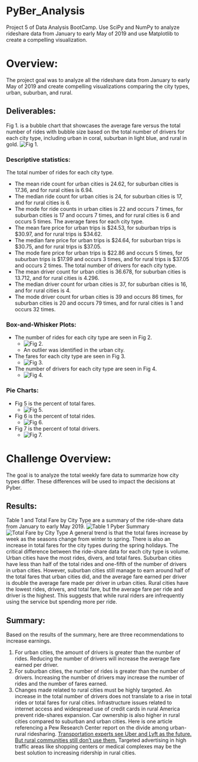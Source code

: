 # PyBer_Analysis
Project 5 of Data Analysis BootCamp. Use SciPy and NumPy to analyze rideshare data from January to early May of 2019 and use Matplotlib to create a compelling visualization. 
# Overview:
The project goal was to analyze all the rideshare data from January to early May of 2019 and create compelling visualizations comparing the city types, urban, suburban, and rural.
## Deliverables:
Fig 1. is a bubble chart that showcases the average fare versus the total number of rides with bubble size based on the total number of drivers for each city type, including urban in coral, suburban in light blue, and rural in gold. ![Fig 1.](https://github.com/RuthLD/PyBer_Analysis/blob/main/analysis/Fig1.png)
### Descriptive statistics:
The total number of rides for each city type.
* The mean ride count for urban cities is 24.62, for suburban cities is 17.36, and for rural cities is 6.94.
* The median ride count for urban cities is 24, for suburban cities is 17, and for rural cities is 6.
* The mode for ride counts in urban cities is 22 and occurs 7 times, for suburban cities is 17 and occurs 7 times, and for rural cities is 6 and occurs 5 times.
The average fares for each city type.
* The mean fare price for urban trips is $24.53, for suburban trips is $30.97, and for rural trips is $34.62.
* The median fare price for urban trips is $24.64, for suburban trips is $30.75, and for rural trips is $37.05.
* The mode fare price for urban trips is $22.86 and occurs 5 times, for suburban trips is $17.99 and occurs 3 times, and for rural trips is $37.05 and occurs 2 times.
The total number of drivers for each city type.
* The mean driver count for urban cities is 36.678, for suburban cities is 13.712, and for rural cities is 4.296.
* The median driver count for urban cities is 37, for suburban cities is 16, and for rural cities is 4.
* The mode driver count for urban cities is 39 and occurs 86 times, for suburban cities is 20 and occurs 79 times, and for rural cities is 1 and occurs 32 times.
### Box-and-Whisker Plots:
* The number of rides for each city type are seen in Fig 2.
    * ![Fig 2.](https://github.com/RuthLD/PyBer_Analysis/blob/main/analysis/Fig2.png)
    * An outlier was identified in the urban city.
* The fares for each city type are seen in Fig 3.
    * ![Fig 3.](https://github.com/RuthLD/PyBer_Analysis/blob/main/analysis/Fig3.png)
* The number of drivers for each city type are seen in Fig 4.
    * ![Fig 4.](https://github.com/RuthLD/PyBer_Analysis/blob/main/analysis/Fig4.png)
### Pie Charts:
* Fig 5 is the percent of total fares. 
    * ![Fig 5.](https://github.com/RuthLD/PyBer_Analysis/blob/main/analysis/Fig6.png)
* Fig 6 is the percent of total rides.
    * ![Fig 6.](https://github.com/RuthLD/PyBer_Analysis/blob/main/analysis/Fig6.png)
* Fig 7 is the percent of total drivers.
    * ![Fig 7.](https://github.com/RuthLD/PyBer_Analysis/blob/main/analysis/Fig7.png)
# Challenge Overview:
The goal is to analyze the total weekly fare data to summarize how city types differ. These differences will be used to impact the decisions at Pyber.
## Results: 
Table 1 and Total Fare by City Type are a summary of the ride-share data from January to early May 2019.
![Table 1 Pyber Summary](https://github.com/RuthLD/PyBer_Analysis/blob/main/analysis/Table1_PyberSummary.png)
![Total Fare by City Type](https://github.com/RuthLD/PyBer_Analysis/blob/main/analysis/PyBer_fare_summary.png)
A general trend is that the total fares increase by week as the seasons change from winter to spring. There is also an increase in total fares for the city types during the spring holidays.
The critical difference between the ride-share data for each city type is volume. Urban cities have the most rides, divers, and total fares. Suburban cities have less than half of the total rides and one-fifth of the number of drivers in urban cities. However, suburban cities still manage to earn around half of the total fares that urban cities did, and the average fare earned per driver is double the average fare made per driver in urban cities. Rural cities have the lowest rides, drivers, and total fare, but the average fare per ride and driver is the highest. This suggests that while rural riders are infrequently using the service but spending more per ride.
## Summary: 
Based on the results of the summary, here are three recommendations to increase earnings.
1. For urban cities, the amount of drivers is greater than the number of rides. Reducing the number of drivers will increase the average fare earned per driver.
1. For suburban cities, the number of rides is greater than the number of drivers. Increasing the number of drivers may increase the number of rides and the number of fares earned.
1. Changes made related to rural cities must be highly targeted. An increase in the total number of drivers does not translate to a rise in total rides or total fares for rural cities. Infrastructure issues related to internet access and widespread use of credit cards in rural America prevent ride-shares expansion. Car ownership is also higher in rural cities compared to suburban and urban cities. Here is one article referencing a Pew Research Center report on the divide among urban-rural ridesharing.
[Transportation experts see Uber and Lyft as the future. But rural communities still don’t use them.](https://www.vox.com/the-goods/2019/1/11/18179036/uber-lyft-rural-areas-subscription-model) Targeted advertising in high traffic areas like shopping centers or medical complexes may be the best solution to increasing ridership in rural cities.
